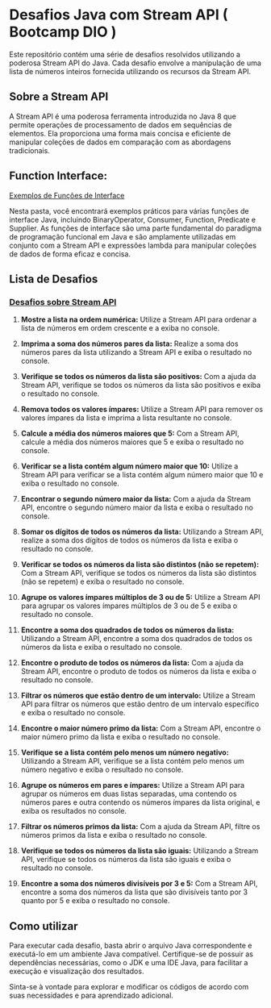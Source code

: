# Desafios Java com Stream API ( Bootcamp DIO )

Este repositório contém uma série de desafios resolvidos utilizando a poderosa Stream API do Java. Cada desafio envolve a manipulação de uma lista de números inteiros fornecida utilizando os recursos da Stream API.

## Sobre a Stream API

A Stream API é uma poderosa ferramenta introduzida no Java 8 que permite operações de processamento de dados em sequências de elementos. Ela proporciona uma forma mais concisa e eficiente de manipular coleções de dados em comparação com as abordagens tradicionais.

## Function Interface:
[Exemplos de Funções de Interface](src/FunctionalInterface/)

Nesta pasta, você encontrará exemplos práticos para várias funções de interface Java, incluindo BinaryOperator, Consumer, Function, Predicate e Supplier. As funções de interface são uma parte fundamental do paradigma de programação funcional em Java e são amplamente utilizadas em conjunto com a Stream API e expressões lambda para manipular coleções de dados de forma eficaz e concisa.
## Lista de Desafios
### [Desafios sobre Stream API](src/DesafiosStreamAPI/)

1. **Mostre a lista na ordem numérica:**
   Utilize a Stream API para ordenar a lista de números em ordem crescente e a exiba no console.

2. **Imprima a soma dos números pares da lista:**
   Realize a soma dos números pares da lista utilizando a Stream API e exiba o resultado no console.

3. **Verifique se todos os números da lista são positivos:**
   Com a ajuda da Stream API, verifique se todos os números da lista são positivos e exiba o resultado no console.

4. **Remova todos os valores ímpares:**
   Utilize a Stream API para remover os valores ímpares da lista e imprima a lista resultante no console.

5. **Calcule a média dos números maiores que 5:**
   Com a Stream API, calcule a média dos números maiores que 5 e exiba o resultado no console.

6. **Verificar se a lista contém algum número maior que 10:**
   Utilize a Stream API para verificar se a lista contém algum número maior que 10 e exiba o resultado no console.

7. **Encontrar o segundo número maior da lista:**
   Com a ajuda da Stream API, encontre o segundo número maior da lista e exiba o resultado no console.

8. **Somar os dígitos de todos os números da lista:**
   Utilizando a Stream API, realize a soma dos dígitos de todos os números da lista e exiba o resultado no console.

9. **Verificar se todos os números da lista são distintos (não se repetem):**
   Com a Stream API, verifique se todos os números da lista são distintos (não se repetem) e exiba o resultado no console.

10. **Agrupe os valores ímpares múltiplos de 3 ou de 5:**
    Utilize a Stream API para agrupar os valores ímpares múltiplos de 3 ou de 5 e exiba o resultado no console.

11. **Encontre a soma dos quadrados de todos os números da lista:**
    Utilizando a Stream API, encontre a soma dos quadrados de todos os números da lista e exiba o resultado no console.

12. **Encontre o produto de todos os números da lista:**
    Com a ajuda da Stream API, encontre o produto de todos os números da lista e exiba o resultado no console.

13. **Filtrar os números que estão dentro de um intervalo:**
    Utilize a Stream API para filtrar os números que estão dentro de um intervalo específico e exiba o resultado no console.

14. **Encontre o maior número primo da lista:**
    Com a Stream API, encontre o maior número primo da lista e exiba o resultado no console.

15. **Verifique se a lista contém pelo menos um número negativo:**
    Utilizando a Stream API, verifique se a lista contém pelo menos um número negativo e exiba o resultado no console.

16. **Agrupe os números em pares e ímpares:**
    Utilize a Stream API para agrupar os números em duas listas separadas, uma contendo os números pares e outra contendo os números ímpares da lista original, e exiba os resultados no console.

17. **Filtrar os números primos da lista:**
    Com a ajuda da Stream API, filtre os números primos da lista e exiba o resultado no console.

18. **Verifique se todos os números da lista são iguais:**
    Utilizando a Stream API, verifique se todos os números da lista são iguais e exiba o resultado no console.

19. **Encontre a soma dos números divisíveis por 3 e 5:**
    Com a Stream API, encontre a soma dos números da lista que são divisíveis tanto por 3 quanto por 5 e exiba o resultado no console.


## Como utilizar

Para executar cada desafio, basta abrir o arquivo Java correspondente e executá-lo em um ambiente Java compatível. Certifique-se de possuir as dependências necessárias, como o JDK e uma IDE Java, para facilitar a execução e visualização dos resultados.

Sinta-se à vontade para explorar e modificar os códigos de acordo com suas necessidades e para aprendizado adicional.

